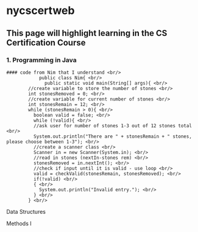 # nycscertweb
 ## This page will highlight learning in the CS Certification Course
 
 ### 1.  Programming in Java <br/>
    #### code from Nim that I understand <br/>
                public class Nim{ <br/>
                  public static void main(String[] args){ <br/>
            //create variable to store the number of stones <br/>
            int stonesRemoved = 0; <br/>
            //create variable for current number of stones <br/>
            int stonesRemain = 12; <br/>
            while (stonesRemain > 0){ <br/>
              boolean valid = false; <br/>
              while (!valid){ <br/>
              //ask user for number of stones 1-3 out of 12 stones total <br/>
              System.out.println("There are " + stonesRemain + " stones, please choose between 1-3"); <br/>
              //create a scanner class <br/>
              Scanner in = new Scanner(System.in); <br/>
              //read in stones (nextIn-stones rem) <br/>
              stonesRemoved = in.nextInt(); <br/>
              //check if input until it is valid - use loop <br/>
              valid = checkValid(stonesRemain, stonesRemoved); <br/>
              if(!valid) <br/>
              { <br/>
                System.out.println("Invalid entry."); <br/>
              } <br/>
            } <br/>

 Data Structures <br/>
 
 
 Methods I <br/>
